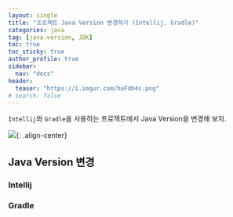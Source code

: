 ```yaml
---
layout: single
title: "프로젝트 Java Version 변경하기 (Intellij, Gradle)"
categories: java
tag: [java-version, JDK]
toc: true
toc_sticky: true
author_profile: true
sidebar:
  nav: "docs"
header:
  teaser: "https://i.imgur.com/haFdb4s.png"
# search: false
---
```


`Intellij`와 `Gradle`을 사용하는 프로젝트에서 Java Version을 변경해 보자.

![](https://i.imgur.com/haFdb4s.png){: .align-center}

##

## Java Version 변경

### Intellij

### Gradle
